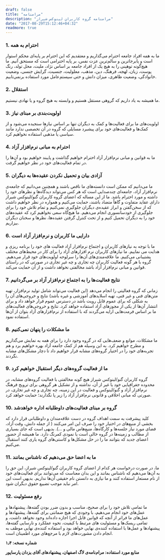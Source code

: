 ```yaml
---
draft: false
title: "مرامنامه"
description: "مرامنامه گروه کاربران لینوکس شیراز"
date: "2017-08-29T15:12:46+04:32"
readmore: true
---
```


### 1. احترام به همه

ما به همه افراد جامعه احترام می‌گذاریم و معتقدیم که این احترام بر پایه‌ای محکم استوار است و پابرجاترین و سالم‌ترین عزت نفس، بر پایه احترامی است که مستحق آنیم. ما هیچ‌گونه توهینی را به هیچ یک از افراد جامعه بر اساس نژاد، ملیت، محل تولد، رنگ پوست، زبان، لهجه، فرهنگ، دین، مذهب، معلولیت، جنسیت، گرایش جنسی، وضعیت خانوادگی، وضعیت ظاهری، میزان دانش و حتی سیستم‌عامل مورد استفاده برنمی‌تابیم.

### 2. استقلال

ما همیشه به یاد داریم که گروهی مستقل هستیم و وابسته به هیچ گروه و یا نهادی نیستیم.

### 3. اولویت‌بندی بر مبنای نیاز

اولویت‌های ما برای فعالیت‌ها و کمک به دیگران تنها بر اساس نیازها سنجیده می‌شود و از کمک‌ها و فعالیت‌های خود برای پیشبرد مسایلی که گروه در آن تخصصی ندارد مانند سیاسی یا مذهبی استفاده نخواهیم کرد.

### 4. احترام به مبانی نرم‌افزار آزاد

ما به قوانین و مبانی نرم‌افزار آزاد احترام خواهیم گذاشت و پایبند خواهیم بود و آن‌ها را در تمام فعالیت‌های خود در نظر خواهیم گرفت.

### 5. آزادی بیان و تحمیل نکردن عقیده‌ها به دیگران

ما می‌دانیم که ممکن است دانسته‌های ما ناقص باشند و همچنین می‌دانیم که جامعه‌ی نرم‌افزار آزاد، جامعه‌ای چندصدایی است که هر کس می‌تواند دیدگاه‌ها و نظرهای خود را داشته و مورد احترام باشد. ما از این مساله که اعضای گروه کاربران گنو/لینوکس شیراز دارای عقاید متفاوت و گاهاً متضاد باشند، حمایت می‌کنیم و همواره در نظر خواهیم داشت که از سخن‌گفتن و ابراز عقیده‌ی دیگران جلوگیری نمی‌کنیم و تمام تلاش خود را برای جلوگیری از خودسانسوری انجام می‌دهیم. ما هیچ‌گاه سعی نخواهیم کرد که عقیده‌‌های خود را به دیگران تحمیل کنیم و از تحت کنترل گرفتن عقیده‌ها، نظرها و سخنان دیگران بیزاریم.

### 6. دارایی ما کاربران و نرم‌افزار آزاد است

ما با توجه به نیازهای کاربران و اجتماع نرم‌افزار آزاد فعالیت های خود را برنامه ریزی و هدایت می نماییم. ما نیازهای کاربران نرم افزارهای آزاد را برای کار در محیط‌های مختلف پشتیبانی می‌کنیم. ما علاقه‌مندی‌های آن‌ها را سرلوحه اولویت‌های خود قرار می‌دهیم. گروه با هر گونه فعالیت کاربران چه تجاری و چه غیر تجاری در صورتی که در راستای قوانین و مبانی نرم‌افزار آزاد باشد مخالفتی نخواهد داشت و از آن حمایت می‌کند.

### 7. نتایج فعالیت‌ها را به اجتماع نرم‌افزار آزاد بر می‌گردانیم

زمانی که گروه فعالیتی را انجام می‌دهد (این فعالیت می‌تواند شامل تولید نرم‌افزار، تهیه متن‌های فنی و غیر فنی، تهیه اسلاید‌های آموزشی و غیره باشد) نتایج و خروجی‌های آن را به شکلی که برای عموم قابل رویت باشد در دسترس عموم قرار خواهد داد و برای انتشار آن‌ها از یکی از مجوز‌های آزاد استفاده خواهد کرد. نتایج و خروجی‌های فعالیت‌های ما بر اساس فرمت‌هایی ارایه می‌گردند که با استفاده از نرم‌افزارهای آزاد بتوان از آن‌ها استفاده نمود.

### 8. ما مشکلات را پنهان نمی‌کنیم

ما مشکلات، موانع و ضعف‌هایی که در گروه وجود دارد را برای همه به نمایش می‌گذاریم و مطرح خواهیم کرد. به این وسیله هم از کمک جامعه آزاد بهره خواهیم برد و هم تجربه‌های خود را در اختیار گروه‌های مشابه قرار خواهیم داد تا دچار مشکل‌های مشابه نگردند.

### 9. ما از فعالیت گروه‌های دیگر استقبال خواهیم کرد

گروه کاربران گنو/لینوکس شیراز هیچ گونه مخالفتی با فعالیت گروه‌های مشابه، در محدوده جغرافیایی خود یا غیر از آن، نداشته و از تشکیل هر گروهی برای ترویج فرهنگ نرم‌افزار آزاد و گنو/لینوکس و فعالیت در این زمینه، چه تجاری و چه غیر تجاری، در صورتی که مبانی اخلاقی و قانونی نرم‌افزار آزاد را زیر پا نگذارند؛ حمایت خواهد کرد.

### 10. گروه بر مبنای فعالیت‌های داوطلبانه اداره خواهدشد

‬‬‬‬کلید پیشرفت به سمت اهداف گروه در دست علاقه‌مندان و داوطلبانی قرار دارد که بخشی از منبع‌های در اختیار خود را صرف این امر می‌کنند ( از جمله دانش، وقت آزاد، فضای مورد نیاز جلسه‌ها و کارگاه‌ها، منیع‌هاس مالی و …). بدیهی است که جای بسیاری از مطالب و زمینه‌ها در گروه خالی است یا نمودی کمرنگ دارد. ما همیشه از حضور اعضای جدید که بتوانند ما را در حل مشکل‌ها و کاستی‌های گروه یاری کنند استقبال می‌کنیم.

### 11. ما به اعضا حق می‌دهیم که ناشناس بمانند

ما، در صورت درخواست هر کدام از اعضای گروه کاربران گنو/لینوکس شیراز، این حق را به آن‌ها می‌دهیم که ناشناس بمانند و این بدان معناست که می‌توانند برای فعالیت‌های خود از نام‌ مستعار استفاده کنند و ما نیازی به دانستن نام حقیقی آن‌ها نداریم. بدیهی است این امر نباید موجب تضییع حقوق دیگران شود.

### 12. رفع مسئولیت

ما تمامی تلاش خود را برای صحیح، مناسب و بدون ضرر بودن گفته‌ها، پیشنهادها و عمل‌های خود انجام می‌دهیم، با وجودی که هیچ ضمانتی برای گفته‌ها، پیشنهادها و عمل‌های ما فراتر از آنچه که قوانین قابل اجرا اجازه داده‌اند وجود نخواهد داشت، و تمامی ریسک‌ها و مسئولیت های مرتبط با کیفیت، نحوه عملکرد و نارسایی گفته‌ها، پیشنهادها و عمل‌ها با استفاده کننده‌ی نهایی خواهد بود و استفاده کننده‌ی نهایی موظف به انجام دادن مشورت‌های لازم با مرجع‌های مورد اطمینان است.


**شماره نسخه‌: ۱٫۴**

**منابع مورد استفاده: مرام‌نامه‌ی لاگ اصفهان، پیشنهادهای آقای یزدان پارساپور**
